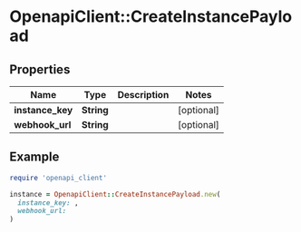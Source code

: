 # OpenapiClient::CreateInstancePayload

## Properties

| Name | Type | Description | Notes |
| ---- | ---- | ----------- | ----- |
| **instance_key** | **String** |  | [optional] |
| **webhook_url** | **String** |  | [optional] |

## Example

```ruby
require 'openapi_client'

instance = OpenapiClient::CreateInstancePayload.new(
  instance_key: ,
  webhook_url: 
)
```

